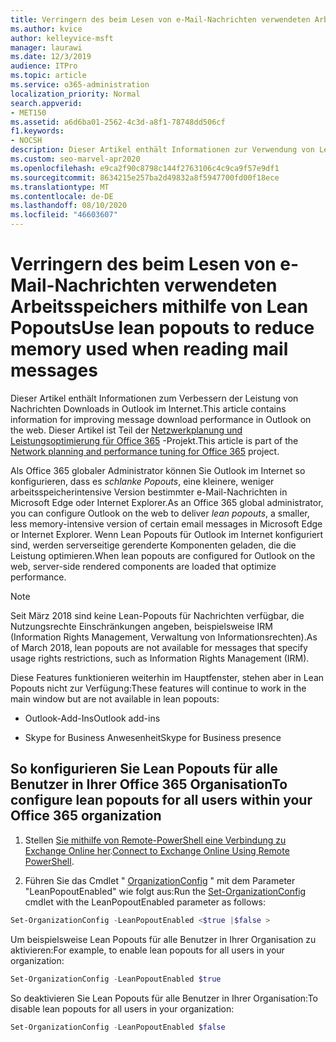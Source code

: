 ```yaml
---
title: Verringern des beim Lesen von e-Mail-Nachrichten verwendeten Arbeitsspeichers mithilfe von Lean Popouts
ms.author: kvice
author: kelleyvice-msft
manager: laurawi
ms.date: 12/3/2019
audience: ITPro
ms.topic: article
ms.service: o365-administration
localization_priority: Normal
search.appverid:
- MET150
ms.assetid: a6d6ba01-2562-4c3d-a8f1-78748dd506cf
f1.keywords:
- NOCSH
description: Dieser Artikel enthält Informationen zur Verwendung von Lean popouts, um die Leistung von Nachrichten Downloads in Outlook im Internet zu verbessern.
ms.custom: seo-marvel-apr2020
ms.openlocfilehash: e9ca2f90c8798c144f2763106c4c9ca9f57e9df1
ms.sourcegitcommit: 8634215e257ba2d49832a8f5947700fd00f18ece
ms.translationtype: MT
ms.contentlocale: de-DE
ms.lasthandoff: 08/10/2020
ms.locfileid: "46603607"
---
```

# <a name="use-lean-popouts-to-reduce-memory-used-when-reading-mail-messages"></a><span data-ttu-id="8a93c-103">Verringern des beim Lesen von e-Mail-Nachrichten verwendeten Arbeitsspeichers mithilfe von Lean Popouts</span><span class="sxs-lookup"><span data-stu-id="8a93c-103">Use lean popouts to reduce memory used when reading mail messages</span></span>

<span data-ttu-id="8a93c-104">Dieser Artikel enthält Informationen zum Verbessern der Leistung von Nachrichten Downloads in Outlook im Internet.</span><span class="sxs-lookup"><span data-stu-id="8a93c-104">This article contains information for improving message download performance in Outlook on the web.</span></span> <span data-ttu-id="8a93c-105">Dieser Artikel ist Teil der [Netzwerkplanung und Leistungsoptimierung für Office 365](https://aka.ms/tune) -Projekt.</span><span class="sxs-lookup"><span data-stu-id="8a93c-105">This article is part of the [Network planning and performance tuning for Office 365](https://aka.ms/tune) project.</span></span>
  
<span data-ttu-id="8a93c-106">Als Office 365 globaler Administrator können Sie Outlook im Internet so konfigurieren, dass es _schlanke Popouts_, eine kleinere, weniger arbeitsspeicherintensive Version bestimmter e-Mail-Nachrichten in Microsoft Edge oder Internet Explorer.</span><span class="sxs-lookup"><span data-stu-id="8a93c-106">As an Office 365 global administrator, you can configure Outlook on the web to deliver _lean popouts_, a smaller, less memory-intensive version of certain email messages in Microsoft Edge or Internet Explorer.</span></span> <span data-ttu-id="8a93c-107">Wenn Lean Popouts für Outlook im Internet konfiguriert sind, werden serverseitige gerenderte Komponenten geladen, die die Leistung optimieren.</span><span class="sxs-lookup"><span data-stu-id="8a93c-107">When lean popouts are configured for Outlook on the web, server-side rendered components are loaded that optimize performance.</span></span>
  
> [!NOTE]
> <span data-ttu-id="8a93c-108">Seit März 2018 sind keine Lean-Popouts für Nachrichten verfügbar, die Nutzungsrechte Einschränkungen angeben, beispielsweise IRM (Information Rights Management, Verwaltung von Informationsrechten).</span><span class="sxs-lookup"><span data-stu-id="8a93c-108">As of March 2018, lean popouts are not available for messages that specify usage rights restrictions, such as Information Rights Management (IRM).</span></span>
  
<span data-ttu-id="8a93c-109">Diese Features funktionieren weiterhin im Hauptfenster, stehen aber in Lean Popouts nicht zur Verfügung:</span><span class="sxs-lookup"><span data-stu-id="8a93c-109">These features will continue to work in the main window but are not available in lean popouts:</span></span>
  
- <span data-ttu-id="8a93c-110">Outlook-Add-Ins</span><span class="sxs-lookup"><span data-stu-id="8a93c-110">Outlook add-ins</span></span>
  
- <span data-ttu-id="8a93c-111">Skype for Business Anwesenheit</span><span class="sxs-lookup"><span data-stu-id="8a93c-111">Skype for Business presence</span></span>
  
## <a name="to-configure-lean-popouts-for-all-users-within-your-office-365-organization"></a><span data-ttu-id="8a93c-112">So konfigurieren Sie Lean Popouts für alle Benutzer in Ihrer Office 365 Organisation</span><span class="sxs-lookup"><span data-stu-id="8a93c-112">To configure lean popouts for all users within your Office 365 organization</span></span>
  
1. <span data-ttu-id="8a93c-113">Stellen [Sie mithilfe von Remote-PowerShell eine Verbindung zu Exchange Online her](https://technet.microsoft.com/library/jj984289%28v=exchg.150%29.aspx ).</span><span class="sxs-lookup"><span data-stu-id="8a93c-113">[Connect to Exchange Online Using Remote PowerShell](https://technet.microsoft.com/library/jj984289%28v=exchg.150%29.aspx ).</span></span>
  
2. <span data-ttu-id="8a93c-114">Führen Sie das Cmdlet " [OrganizationConfig](https://technet.microsoft.com/library/aa997443%28v=exchg.160%29.aspx) " mit dem Parameter "LeanPopoutEnabled" wie folgt aus:</span><span class="sxs-lookup"><span data-stu-id="8a93c-114">Run the [Set-OrganizationConfig](https://technet.microsoft.com/library/aa997443%28v=exchg.160%29.aspx) cmdlet with the LeanPopoutEnabled parameter as follows:</span></span>

  ```powershell
  Set-OrganizationConfig -LeanPopoutEnabled <$true |$false >
  ```

  <span data-ttu-id="8a93c-115">Um beispielsweise Lean Popouts für alle Benutzer in Ihrer Organisation zu aktivieren:</span><span class="sxs-lookup"><span data-stu-id="8a93c-115">For example, to enable lean popouts for all users in your organization:</span></span>
  
  ```powershell
  Set-OrganizationConfig -LeanPopoutEnabled $true
  ```

  <span data-ttu-id="8a93c-116">So deaktivieren Sie Lean Popouts für alle Benutzer in Ihrer Organisation:</span><span class="sxs-lookup"><span data-stu-id="8a93c-116">To disable lean popouts for all users in your organization:</span></span>

  ```powershell
  Set-OrganizationConfig -LeanPopoutEnabled $false
  ```
